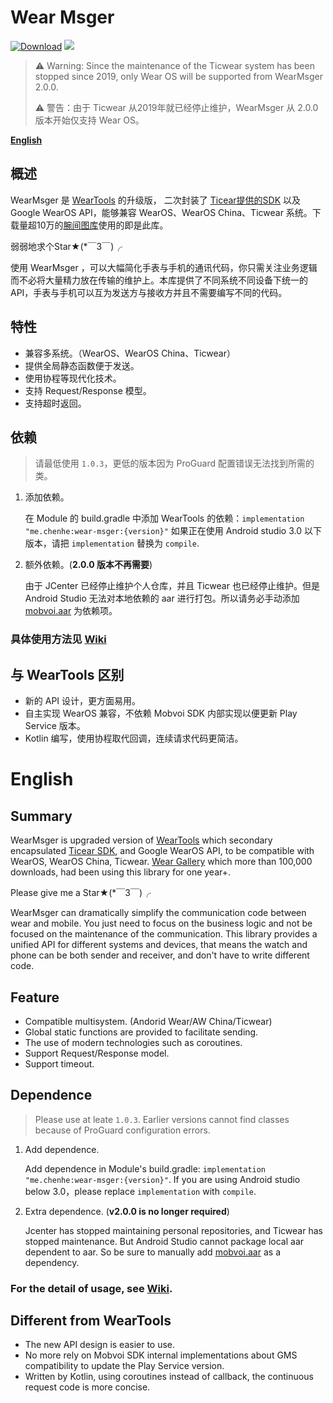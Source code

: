 # Wear Msger

[![Download](https://img.shields.io/maven-central/v/me.chenhe/wearmsger?style=flat-square)](https://search.maven.org/artifact/me.chenhe/wearmsger) ![](https://img.shields.io/github/license/ichenhe/wear-msger?style=flat-square)

> ⚠️ Warning: Since the maintenance of the Ticwear system has been stopped since 2019, only Wear OS will be supported from WearMsger 2.0.0.
>
> ⚠️ 警告：由于 Ticwear 从2019年就已经停止维护，WearMsger 从 2.0.0 版本开始仅支持 Wear OS。

**[English](#english)**

## 概述

WearMsger 是 [WearTools](https://github.com/ichenhe/WearTools) 的升级版， 二次封装了 [Ticear提供的SDK](https://bintray.com/ticwear/maven/mobvoi-api) 以及 Google WearOS API，能够兼容 WearOS、WearOS China、Ticwear 系统。下载量超10万的[腕间图库](http://wg.chenhe.cc/)使用的即是此库。

弱弱地求个Star★(*￣3￣)╭ 

使用 WearMsger ，可以大幅简化手表与手机的通讯代码，你只需关注业务逻辑而不必将大量精力放在传输的维护上。本库提供了不同系统不同设备下统一的API，手表与手机可以互为发送方与接收方并且不需要编写不同的代码。

## 特性

- 兼容多系统。（WearOS、WearOS China、Ticwear）
- 提供全局静态函数便于发送。
- 使用协程等现代化技术。
- 支持 Request/Response 模型。
- 支持超时返回。
## 依赖

> 请最低使用 `1.0.3`，更低的版本因为 ProGuard 配置错误无法找到所需的类。

1. 添加依赖。

   在 Module 的 build.gradle 中添加 WearTools 的依赖：`implementation "me.chenhe:wear-msger:{version}"`
   如果正在使用 Android studio 3.0 以下版本，请把 `implementation` 替换为 `compile`.

2. 额外依赖。(**2.0.0 版本不再需要**)

   由于 JCenter 已经停止维护个人仓库，并且 Ticwear 也已经停止维护。但是 Android Studio 无法对本地依赖的 aar 进行打包。所以请务必手动添加 [mobvoi.aar](https://github.com/ichenhe/Wear-Msger/blob/master/wearmsgerlib/libs/mobvoi-api-1.1.1.aar) 为依赖项。


### 具体使用方法见 [Wiki](https://github.com/liangchenhe55/Wear-Msger/wiki)

## 与 WearTools 区别

- 新的 API 设计，更方面易用。
- 自主实现 WearOS 兼容，不依赖 Mobvoi SDK 内部实现以便更新 Play Service 版本。
- Kotlin 编写，使用协程取代回调，连续请求代码更简洁。

# English

## Summary

WearMsger is upgraded version of [WearTools](https://github.com/liangchenhe55/WearTools) which secondary encapsulated [Ticear SDK](https://bintray.com/ticwear/maven/mobvoi-api), and Google WearOS API, to be compatible with WearOS, WearOS China, Ticwear. [Wear Gallery](http://wg.chenhe.cc/) which more than 100,000 downloads,  had been using this library for one year+.

Please give me a Star★(*￣3￣)╭ 

WearMsger can dramatically simplify the communication code between wear and mobile. You just need to focus on the business logic and not be focused on the maintenance of the communication. This library provides a unified API for different systems and devices, that means  the watch and phone can be both sender and receiver, and don't have to write different code.

## Feature

- Compatible multisystem. (Andorid Wear/AW China/Ticwear)
- Global static functions are provided to facilitate sending.
- The use of modern technologies such as coroutines.
- Support Request/Response model.
- Support timeout.

## Dependence

> Please use at leate `1.0.3`. Earlier versions cannot find classes because of ProGuard configuration errors.

1. Add dependence.

   Add dependence in Module's build.gradle: `implementation "me.chenhe:wear-msger:{version}"`.
   If you are using Android studio below 3.0，please replace `implementation` with `compile`.

2. Extra dependence. (**v2.0.0 is no longer required**)

   Jcenter has stopped maintaining personal repositories, and Ticwear has stopped maintenance. But Android Studio cannot package local aar dependent to aar. So be sure to manually add [mobvoi.aar](https://github.com/ichenhe/Wear-Msger/blob/master/wearmsgerlib/libs/mobvoi-api-1.1.1.aar) as a dependency.


### For the detail of usage, see [Wiki](https://github.com/liangchenhe55/Wear-Msger/wiki).

## Different from WearTools

- The new API design is easier to use.
- No more rely on Mobvoi SDK internal implementations about GMS compatibility to update the Play Service version.
- Written by Kotlin, using coroutines instead of callback, the continuous request code is more concise.
